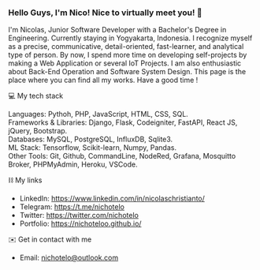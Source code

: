 <!--
**nichoteloo/nichoteloo** is a ✨ _special_ ✨ repository because its `README.md` (this file) appears on your GitHub profile.

Here are some ideas to get you started:

- 🔭 I’m currently working on ...
- 🌱 I’m currently learning ...
- 👯 I’m looking to collaborate on ...
- 🤔 I’m looking for help with ...
- 💬 Ask me about ...
- 📫 How to reach me: ...
- 😄 Pronouns: ...
- ⚡ Fun fact: ...
-->

### Hello Guys, I'm Nico! Nice to virtually meet you! 👋

I'm Nicolas, Junior Software Developer with a Bachelor's Degree in Engineering. Currently staying in Yogyakarta, Indonesia.
I recognize myself as a precise, communicative, detail-oriented, fast-learner, and analytical type of person. By now, I spend more time on developing self-projects by making a Web Application or several IoT Projects. I am also enthusiastic about Back-End Operation and Software System Design. This page is the place where you can find all my works. Have a good time !

💻 My tech stack<br>

Languages: Pythoh, PHP, JavaScript, HTML, CSS, SQL. <br>
Frameworks & Libraries: Django, Flask, Codeigniter, FastAPI, React JS, jQuery, Bootstrap. <br>
Databases:  MySQL, PostgreSQL, InfluxDB, Sqlite3. <br> 
ML Stack: Tensorflow, Scikit-learn, Numpy, Pandas. <br>
Other Tools: Git, Github, CommandLine, NodeRed, Grafana, Mosquitto Broker, PHPMyAdmin, Heroku, VSCode. <br>

⛓ My links
* LinkedIn: https://www.linkedin.com/in/nicolaschristianto/
* Telegram: https://t.me/nichotelo
* Twitter: https://twitter.com/nichotelo
* Portfolio: https://nichoteloo.github.io/

✉️ Get in contact with me 
* Email: nichotelo@outlook.com

<!-- <h3 align="center">Contact Me</h3>
<p align="center">
 <a href="https://t.me/nichotelo"><img src="https://img.shields.io/badge/Telegram-0088cc?style=for-the-badge&logo=telegram&logoColor=white" alt="Telegram"></a>
 <a href="https://www.linkedin.com/in/nicolaschristianto/"><img src="https://img.shields.io/badge/Linkedin-2867B2?style=for-the-badge&logo=linkedin&logoColor=white" alt="Discord"></a>
  <a href="https://twitter.com/nichotelo"><img src="https://img.shields.io/badge/Twitter-1DA1F2?style=for-the-badge&logo=twitter&logoColor=white" alt="Twitter"></a>
</p>

<h3 align="center">Languages I've worked with</h3>
<p align="center">
  <img src="https://img.shields.io/badge/C%2B%2B-00599C?style=for-the-badge&logo=c%2B%2B&logoColor=white" alt="C++">
  <img src="https://img.shields.io/badge/Python-3776AB?style=for-the-badge&logo=python&logoColor=white" alt="Python">
  <img src="https://img.shields.io/badge/CSS-239120?&style=for-the-badge&logo=css3&logoColor=white" alt="CSS">
  <img src="https://img.shields.io/badge/HTML5-E34F26?style=for-the-badge&logo=html5&logoColor=white" alt="HTML">
  <img src="https://img.shields.io/badge/Java-ED8B00?style=for-the-badge&logo=java&logoColor=white" alt="Java">
  <img src="https://img.shields.io/badge/JavaScript-323330?style=for-the-badge&logo=javascript&logoColor=F7DF1E" alt="JS">
  <img src="https://img.shields.io/badge/PHP-777BB4?style=for-the-badge&logo=php&logoColor=white" alt="PHP">
</p> -->
